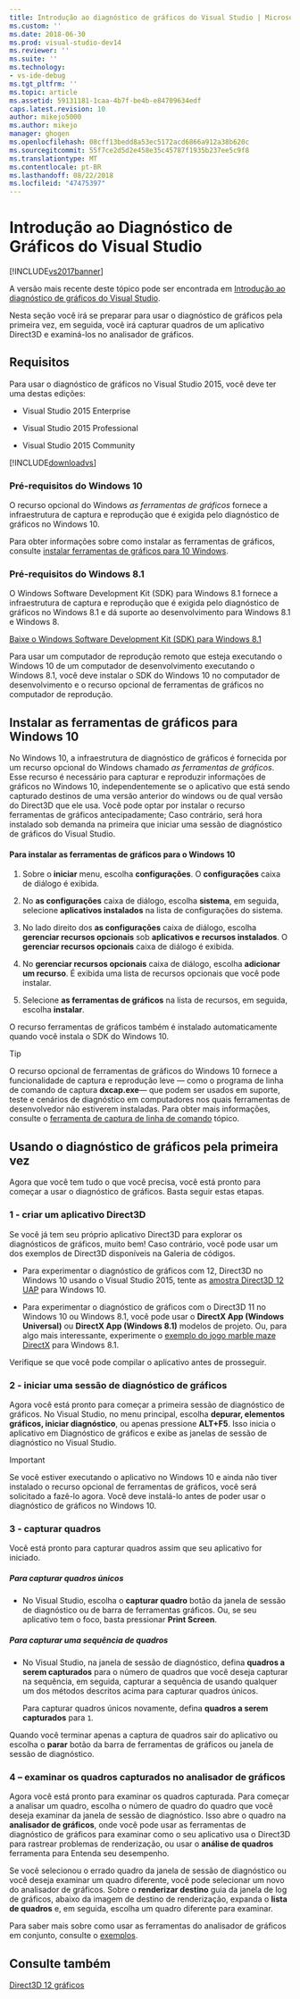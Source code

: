 ```yaml
---
title: Introdução ao diagnóstico de gráficos do Visual Studio | Microsoft Docs
ms.custom: ''
ms.date: 2018-06-30
ms.prod: visual-studio-dev14
ms.reviewer: ''
ms.suite: ''
ms.technology:
- vs-ide-debug
ms.tgt_pltfrm: ''
ms.topic: article
ms.assetid: 59131181-1caa-4b7f-be4b-e84709634edf
caps.latest.revision: 10
author: mikejo5000
ms.author: mikejo
manager: ghogen
ms.openlocfilehash: 08cff13bedd8a53ec5172acd6866a912a38b620c
ms.sourcegitcommit: 55f7ce2d5d2e458e35c45787f1935b237ee5c9f8
ms.translationtype: MT
ms.contentlocale: pt-BR
ms.lasthandoff: 08/22/2018
ms.locfileid: "47475397"
---
```

# <a name="getting-started-with-visual-studio-graphics-diagnostics"></a>Introdução ao Diagnóstico de Gráficos do Visual Studio
[!INCLUDE[vs2017banner](../includes/vs2017banner.md)]

A versão mais recente deste tópico pode ser encontrada em [Introdução ao diagnóstico de gráficos do Visual Studio](https://docs.microsoft.com/visualstudio/debugger/graphics/getting-started-with-visual-studio-graphics-diagnostics).  
  
Nesta seção você irá se preparar para usar o diagnóstico de gráficos pela primeira vez, em seguida, você irá capturar quadros de um aplicativo Direct3D e examiná-los no analisador de gráficos.  
  
## <a name="requirements"></a>Requisitos  
 Para usar o diagnóstico de gráficos no Visual Studio 2015, você deve ter uma destas edições:  
  
-   Visual Studio 2015 Enterprise  
  
-   Visual Studio 2015 Professional  
  
-   Visual Studio 2015 Community  
  
 [!INCLUDE[downloadvs](../includes/downloadvs-md.md)]  
  
### <a name="windows-10-prerequisites"></a>Pré-requisitos do Windows 10  
 O recurso opcional do Windows *as ferramentas de gráficos* fornece a infraestrutura de captura e reprodução que é exigida pelo diagnóstico de gráficos no Windows 10.  
  
 Para obter informações sobre como instalar as ferramentas de gráficos, consulte [instalar ferramentas de gráficos para 10 Windows](#InstallGraphicsTools).  
  
### <a name="windows-81-prerequisites"></a>Pré-requisitos do Windows 8.1  
 O Windows Software Development Kit (SDK) para Windows 8.1 fornece a infraestrutura de captura e reprodução que é exigida pelo diagnóstico de gráficos no Windows 8.1 e dá suporte ao desenvolvimento para Windows 8.1 e Windows 8.  
  
 [Baixe o Windows Software Development Kit (SDK) para Windows 8.1](https://msdn.microsoft.com/windows/desktop/bg162891.aspx)  
  
 Para usar um computador de reprodução remoto que esteja executando o Windows 10 de um computador de desenvolvimento executando o Windows 8.1, você deve instalar o SDK do Windows 10 no computador de desenvolvimento e o recurso opcional de ferramentas de gráficos no computador de reprodução.  
  
##  <a name="InstallGraphicsTools"></a> Instalar as ferramentas de gráficos para Windows 10  
 No Windows 10, a infraestrutura de diagnóstico de gráficos é fornecida por um recurso opcional do Windows chamado *as ferramentas de gráficos*. Esse recurso é necessário para capturar e reproduzir informações de gráficos no Windows 10, independentemente se o aplicativo que está sendo capturado destinos de uma versão anterior do windows ou de qual versão do Direct3D que ele usa. Você pode optar por instalar o recurso ferramentas de gráficos antecipadamente; Caso contrário, será hora instalado sob demanda na primeira que iniciar uma sessão de diagnóstico de gráficos do Visual Studio.  
  
#### <a name="to-install-graphics-tools-for-windows-10"></a>Para instalar as ferramentas de gráficos para o Windows 10  
  
1.  Sobre o **iniciar** menu, escolha **configurações**. O **configurações** caixa de diálogo é exibida.  
  
2.  No **as configurações** caixa de diálogo, escolha **sistema**, em seguida, selecione **aplicativos instalados** na lista de configurações do sistema.  
  
3.  No lado direito dos **as configurações** caixa de diálogo, escolha **gerenciar recursos opcionais** sob **aplicativos e recursos instalados**. O **gerenciar recursos opcionais** caixa de diálogo é exibida.  
  
4.  No **gerenciar recursos opcionais** caixa de diálogo, escolha **adicionar um recurso**. É exibida uma lista de recursos opcionais que você pode instalar.  
  
5.  Selecione **as ferramentas de gráficos** na lista de recursos, em seguida, escolha **instalar**.  
  
 O recurso ferramentas de gráficos também é instalado automaticamente quando você instala o SDK do Windows 10.  
  
> [!TIP]
>  O recurso opcional de ferramentas de gráficos do Windows 10 fornece a funcionalidade de captura e reprodução leve — como o programa de linha de comando de captura **dxcap.exe**— que podem ser usados em suporte, teste e cenários de diagnóstico em computadores nos quais ferramentas de desenvolvedor não estiverem instaladas. Para obter mais informações, consulte o [ferramenta de captura de linha de comando](../debugger/command-line-capture-tool.md) tópico.  
  
## <a name="using-graphics-diagnostics-for-the-first-time"></a>Usando o diagnóstico de gráficos pela primeira vez  
 Agora que você tem tudo o que você precisa, você está pronto para começar a usar o diagnóstico de gráficos. Basta seguir estas etapas.  
  
### <a name="1---create-a-direct3d-app"></a>1 - criar um aplicativo Direct3D  
 Se você já tem seu próprio aplicativo Direct3D para explorar os diagnósticos de gráficos, muito bem! Caso contrário, você pode usar um dos exemplos de Direct3D disponíveis na Galeria de códigos.  
  
-   Para experimentar o diagnóstico de gráficos com 12, Direct3D no Windows 10 usando o Visual Studio 2015, tente as [amostra Direct3D 12 UAP](https://code.msdn.microsoft.com/Direct3D-12-UAP-Sample-ecb1779f) para Windows 10.  
  
-   Para experimentar o diagnóstico de gráficos com o Direct3D 11 no Windows 10 ou Windows 8.1, você pode usar o **DirectX App (Windows Universal)** ou **DirectX App (Windows 8.1)** modelos de projeto. Ou, para algo mais interessante, experimente o [exemplo do jogo marble maze DirectX](https://code.msdn.microsoft.com/windowsapps/DirectX-Marble-Maze-Game-e4806345) para Windows 8.1.  
  
 Verifique se que você pode compilar o aplicativo antes de prosseguir.  
  
### <a name="2---start-a-graphics-diagnostics-session"></a>2 - iniciar uma sessão de diagnóstico de gráficos  
 Agora você está pronto para começar a primeira sessão de diagnóstico de gráficos. No Visual Studio, no menu principal, escolha **depurar, elementos gráficos, iniciar diagnóstico**, ou apenas pressione **ALT+F5**. Isso inicia o aplicativo em Diagnóstico de gráficos e exibe as janelas de sessão de diagnóstico no Visual Studio.  
  
> [!IMPORTANT]
>  Se você estiver executando o aplicativo no Windows 10 e ainda não tiver instalado o recurso opcional de ferramentas de gráficos, você será solicitado a fazê-lo agora. Você deve instalá-lo antes de poder usar o diagnóstico de gráficos no Windows 10.  
  
### <a name="3---capture-frames"></a>3 - capturar quadros  
 Você está pronto para capturar quadros assim que seu aplicativo for iniciado.  
  
##### <a name="to-capture-single-frames"></a>Para capturar quadros únicos  
  
-   No Visual Studio, escolha o **capturar quadro** botão da janela de sessão de diagnóstico ou de barra de ferramentas gráficos. Ou, se seu aplicativo tem o foco, basta pressionar **Print Screen**.  
  
##### <a name="to-capture-a-sequence-of-frames"></a>Para capturar uma sequência de quadros  
  
-   No Visual Studio, na janela de sessão de diagnóstico, defina **quadros a serem capturados** para o número de quadros que você deseja capturar na sequência, em seguida, capturar a sequência de usando qualquer um dos métodos descritos acima para capturar quadros únicos.  
  
     Para capturar quadros únicos novamente, defina **quadros a serem capturados** para `1`.  
  
 Quando você terminar apenas a captura de quadros sair do aplicativo ou escolha o **parar** botão da barra de ferramentas de gráficos ou janela de sessão de diagnóstico.  
  
### <a name="4--examine-captured-frames-in-the-graphics-analyzer"></a>4 – examinar os quadros capturados no analisador de gráficos  
 Agora você está pronto para examinar os quadros capturada. Para começar a analisar um quadro, escolha o número de quadro do quadro que você deseja examinar da janela de sessão de diagnóstico. Isso abre o quadro na **analisador de gráficos**, onde você pode usar as ferramentas de diagnóstico de gráficos para examinar como o seu aplicativo usa o Direct3D para rastrear problemas de renderização, ou usar o **análise de quadros** ferramenta para Entenda seu desempenho.  
  
 Se você selecionou o errado quadro da janela de sessão de diagnóstico ou você deseja examinar um quadro diferente, você pode selecionar um novo do analisador de gráficos. Sobre o **renderizar destino** guia da janela de log de gráficos, abaixo da imagem de destino de renderização, expanda o **lista de quadros** e, em seguida, escolha um quadro diferente para examinar.  
  
 Para saber mais sobre como usar as ferramentas do analisador de gráficos em conjunto, consulte o [exemplos](../debugger/graphics-diagnostics-examples.md).  
  
## <a name="see-also"></a>Consulte também  
 [Direct3D 12 gráficos](http://msdn.microsoft.com/en-us/52094ae3-3b44-4689-9ee7-1ba1b3a779cb)






